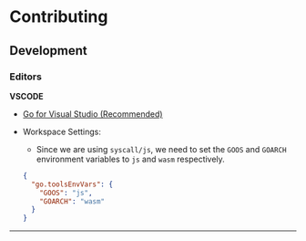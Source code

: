 # Contributing

## Development

### Editors

**VSCODE**

- [Go for Visual Studio (Recommended)](https://marketplace.visualstudio.com/items?itemName=golang.go)

- Workspace Settings:

  - Since we are using `syscall/js`, we need to set the `GOOS` and `GOARCH` environment variables to `js` and `wasm` respectively.

  ```json
  {
    "go.toolsEnvVars": {
      "GOOS": "js",
      "GOARCH": "wasm"
    }
  }
  ```

---
